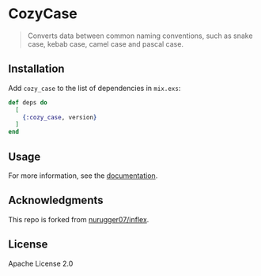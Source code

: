 # CozyCase

> Converts data between common naming conventions, such as snake case, kebab case, camel case and pascal case.

## Installation

Add `cozy_case` to the list of dependencies in `mix.exs`:

```elixir
def deps do
  [
    {:cozy_case, version}
  ]
end
```

## Usage

For more information, see the [documentation](https://hexdocs.pm/cozy_case/CozyCase.html).

## Acknowledgments

This repo is forked from [nurugger07/inflex](https://github.com/nurugger07/inflex).

## License

Apache License 2.0
